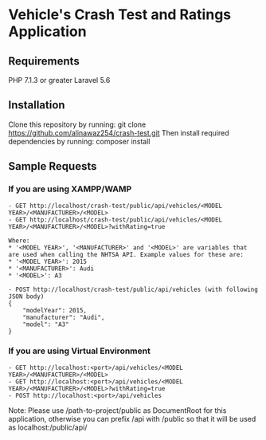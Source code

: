 # Vehicle's Crash Test and Ratings Application

## Requirements

PHP 7.1.3 or greater
Laravel 5.6

## Installation

Clone this repository by running: git clone https://github.com/alinawaz254/crash-test.git
Then install required dependencies by running: composer install

## Sample Requests

### If you are using XAMPP/WAMP

```
- GET http://localhost/crash-test/public/api/vehicles/<MODEL YEAR>/<MANUFACTURER>/<MODEL>
- GET http://localhost/crash-test/public/api/vehicles/<MODEL YEAR>/<MANUFACTURER>/<MODEL>?withRating=true

Where:
* '<MODEL YEAR>', '<MANUFACTURER>' and '<MODEL>' are variables that are used when calling the NHTSA API. Example values for these are:
* '<MODEL YEAR>': 2015
* '<MANUFACTURER>': Audi
* '<MODEL>': A3

- POST http://localhost/crash-test/public/api/vehicles (with following JSON body)
{
    "modelYear": 2015,
    "manufacturer": "Audi",
    "model": "A3"
}
```

### If you are using Virtual Environment

```
- GET http://localhost:<port>/api/vehicles/<MODEL YEAR>/<MANUFACTURER>/<MODEL>
- GET http://localhost:<port>/api/vehicles/<MODEL YEAR>/<MANUFACTURER>/<MODEL>?withRating=true
- POST http://localhost:<port>/api/vehicles
```
Note: Please use /path-to-project/public as DocumentRoot for this application, otherwise you can prefix /api with /public so that it will be used as localhost:<port>/public/api/